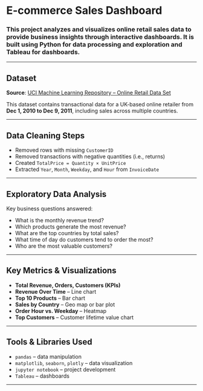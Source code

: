 # E-commerce Sales Dashboard

### This project analyzes and visualizes online retail sales data to provide business insights through interactive dashboards. It is built using Python for data processing and exploration and Tableau for dashboards.
---

## Dataset

**Source**: [UCI Machine Learning Repository – Online Retail Data Set](https://archive.ics.uci.edu/ml/datasets/online+retail)  

This dataset contains transactional data for a UK-based online retailer from **Dec 1, 2010 to Dec 9, 2011**, including sales across multiple countries.

---

## Data Cleaning Steps

- Removed rows with missing `CustomerID`
- Removed transactions with negative quantities (i.e., returns)
- Created `TotalPrice = Quantity × UnitPrice`
- Extracted `Year`, `Month`, `Weekday`, and `Hour` from `InvoiceDate`

---

## Exploratory Data Analysis

Key business questions answered:

- What is the monthly revenue trend?
- Which products generate the most revenue?
- What are the top countries by total sales?
- What time of day do customers tend to order the most?
- Who are the most valuable customers?

---

## Key Metrics & Visualizations

- **Total Revenue, Orders, Customers (KPIs)**
- **Revenue Over Time** – Line chart
- **Top 10 Products** – Bar chart
- **Sales by Country** – Geo map or bar plot
- **Order Hour vs. Weekday** – Heatmap
- **Top Customers** – Customer lifetime value chart

---

## Tools & Libraries Used

- `pandas` – data manipulation
- `matplotlib`, `seaborn`, `plotly` – data visualization
- `jupyter notebook` – project development
- `Tableau` – dashboards

---
